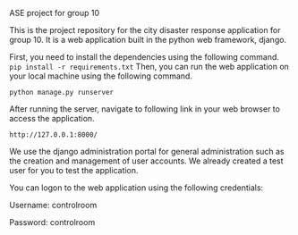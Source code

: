 ASE project for group 10

This is the project repository for the city disaster response application for group 10. It is a web application built in the python web framework, django.

First, you need to install the dependencies using the following command.
``
pip install -r requirements.txt
``
Then, you can run the web application on your local machine using the following command.
```
python manage.py runserver
```
After running the server, navigate to following link in your web browser to access the application. 
```
http://127.0.0.1:8000/
```

We use the django administration portal for general administration such as the creation and management of user accounts. We already created a test user for you to test the application. 

You can logon to the web application using the following credentials:

Username: controlroom

Password: controlroom
